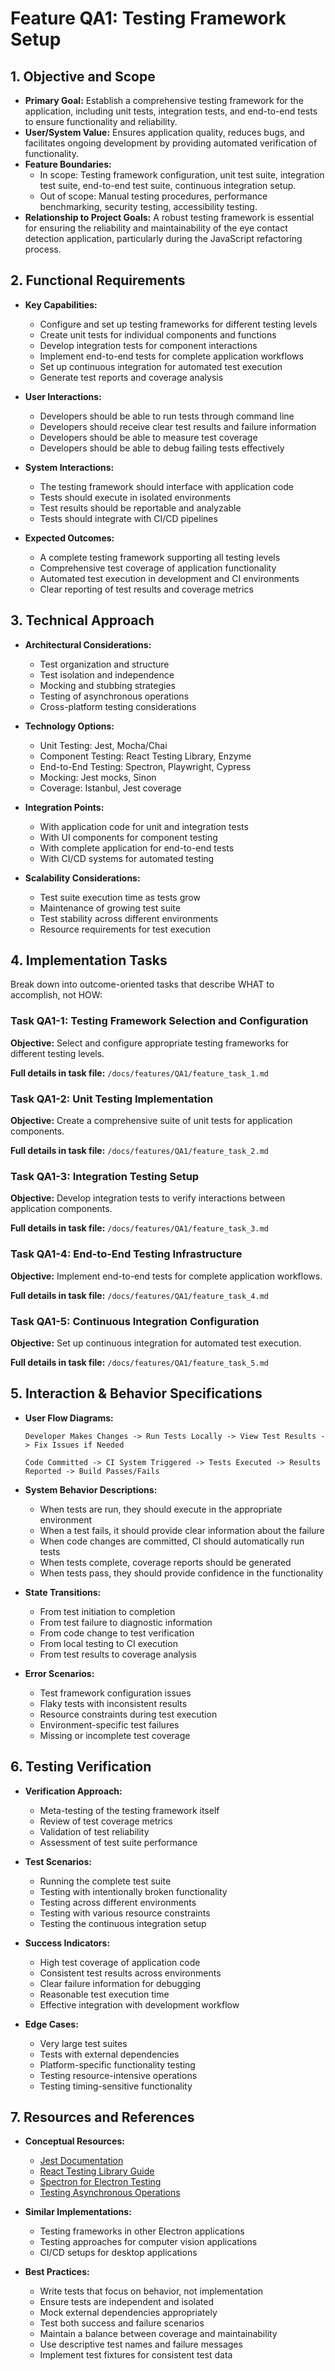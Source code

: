 # Feature QA1: Testing Framework Setup

## 1. Objective and Scope
- **Primary Goal:** Establish a comprehensive testing framework for the application, including unit tests, integration tests, and end-to-end tests to ensure functionality and reliability.
- **User/System Value:** Ensures application quality, reduces bugs, and facilitates ongoing development by providing automated verification of functionality.
- **Feature Boundaries:** 
  - In scope: Testing framework configuration, unit test suite, integration test suite, end-to-end test suite, continuous integration setup.
  - Out of scope: Manual testing procedures, performance benchmarking, security testing, accessibility testing.
- **Relationship to Project Goals:** A robust testing framework is essential for ensuring the reliability and maintainability of the eye contact detection application, particularly during the JavaScript refactoring process.

## 2. Functional Requirements
- **Key Capabilities:**
  - Configure and set up testing frameworks for different testing levels
  - Create unit tests for individual components and functions
  - Develop integration tests for component interactions
  - Implement end-to-end tests for complete application workflows
  - Set up continuous integration for automated test execution
  - Generate test reports and coverage analysis

- **User Interactions:**
  - Developers should be able to run tests through command line
  - Developers should receive clear test results and failure information
  - Developers should be able to measure test coverage
  - Developers should be able to debug failing tests effectively

- **System Interactions:**
  - The testing framework should interface with application code
  - Tests should execute in isolated environments
  - Test results should be reportable and analyzable
  - Tests should integrate with CI/CD pipelines

- **Expected Outcomes:**
  - A complete testing framework supporting all testing levels
  - Comprehensive test coverage of application functionality
  - Automated test execution in development and CI environments
  - Clear reporting of test results and coverage metrics

## 3. Technical Approach
- **Architectural Considerations:**
  - Test organization and structure
  - Test isolation and independence
  - Mocking and stubbing strategies
  - Testing of asynchronous operations
  - Cross-platform testing considerations

- **Technology Options:**
  - Unit Testing: Jest, Mocha/Chai
  - Component Testing: React Testing Library, Enzyme
  - End-to-End Testing: Spectron, Playwright, Cypress
  - Mocking: Jest mocks, Sinon
  - Coverage: Istanbul, Jest coverage

- **Integration Points:**
  - With application code for unit and integration tests
  - With UI components for component testing
  - With complete application for end-to-end tests
  - With CI/CD systems for automated testing

- **Scalability Considerations:**
  - Test suite execution time as tests grow
  - Maintenance of growing test suite
  - Test stability across different environments
  - Resource requirements for test execution

## 4. Implementation Tasks
Break down into outcome-oriented tasks that describe WHAT to accomplish, not HOW:

### Task QA1-1: Testing Framework Selection and Configuration
**Objective:** Select and configure appropriate testing frameworks for different testing levels.

**Full details in task file:** `/docs/features/QA1/feature_task_1.md`

### Task QA1-2: Unit Testing Implementation
**Objective:** Create a comprehensive suite of unit tests for application components.

**Full details in task file:** `/docs/features/QA1/feature_task_2.md`

### Task QA1-3: Integration Testing Setup
**Objective:** Develop integration tests to verify interactions between application components.

**Full details in task file:** `/docs/features/QA1/feature_task_3.md`

### Task QA1-4: End-to-End Testing Infrastructure
**Objective:** Implement end-to-end tests for complete application workflows.

**Full details in task file:** `/docs/features/QA1/feature_task_4.md`

### Task QA1-5: Continuous Integration Configuration
**Objective:** Set up continuous integration for automated test execution.

**Full details in task file:** `/docs/features/QA1/feature_task_5.md`

## 5. Interaction & Behavior Specifications
- **User Flow Diagrams:**
  ```
  Developer Makes Changes -> Run Tests Locally -> View Test Results -> Fix Issues if Needed
  
  Code Committed -> CI System Triggered -> Tests Executed -> Results Reported -> Build Passes/Fails
  ```

- **System Behavior Descriptions:**
  - When tests are run, they should execute in the appropriate environment
  - When a test fails, it should provide clear information about the failure
  - When code changes are committed, CI should automatically run tests
  - When tests complete, coverage reports should be generated
  - When tests pass, they should provide confidence in the functionality

- **State Transitions:**
  - From test initiation to completion
  - From test failure to diagnostic information
  - From code change to test verification
  - From local testing to CI execution
  - From test results to coverage analysis

- **Error Scenarios:**
  - Test framework configuration issues
  - Flaky tests with inconsistent results
  - Resource constraints during test execution
  - Environment-specific test failures
  - Missing or incomplete test coverage

## 6. Testing Verification
- **Verification Approach:**
  - Meta-testing of the testing framework itself
  - Review of test coverage metrics
  - Validation of test reliability
  - Assessment of test suite performance

- **Test Scenarios:**
  - Running the complete test suite
  - Testing with intentionally broken functionality
  - Testing across different environments
  - Testing with various resource constraints
  - Testing the continuous integration setup

- **Success Indicators:**
  - High test coverage of application code
  - Consistent test results across environments
  - Clear failure information for debugging
  - Reasonable test execution time
  - Effective integration with development workflow

- **Edge Cases:**
  - Very large test suites
  - Tests with external dependencies
  - Platform-specific functionality testing
  - Testing resource-intensive operations
  - Testing timing-sensitive functionality

## 7. Resources and References
- **Conceptual Resources:**
  - [Jest Documentation](https://jestjs.io/docs/getting-started)
  - [React Testing Library Guide](https://testing-library.com/docs/react-testing-library/intro/)
  - [Spectron for Electron Testing](https://www.electronjs.org/spectron)
  - [Testing Asynchronous Operations](https://jestjs.io/docs/asynchronous)

- **Similar Implementations:**
  - Testing frameworks in other Electron applications
  - Testing approaches for computer vision applications
  - CI/CD setups for desktop applications

- **Best Practices:**
  - Write tests that focus on behavior, not implementation
  - Ensure tests are independent and isolated
  - Mock external dependencies appropriately
  - Test both success and failure scenarios
  - Maintain a balance between coverage and maintainability
  - Use descriptive test names and failure messages
  - Implement test fixtures for consistent test data